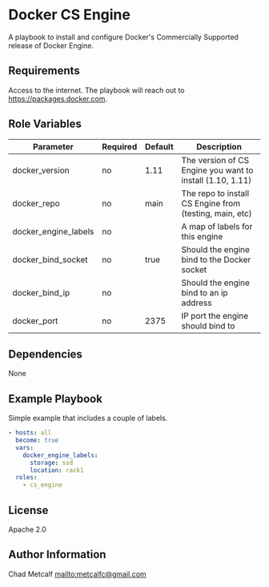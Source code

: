Docker CS Engine
================

A playbook to install and configure Docker's Commercially Supported release of
Docker Engine.

Requirements
------------

Access to the internet. The playbook will reach out to
<https://packages.docker.com>.

Role Variables
--------------

| Parameter            | Required | Default  | Description                                               |
| -------------------- | -------- | -------- | --------------------------------------------------------- |
| docker_version       | no       | 1.11     | The version of CS Engine you want to install (1.10, 1.11) |
| docker_repo          | no       | main     | The repo to install CS Engine from (testing, main, etc)   |
| docker_engine_labels | no       |          | A map of labels for this engine                           |
| docker_bind_socket   | no       | true     | Should the engine bind to the Docker socket               |
| docker_bind_ip       | no       |          | Should the engine bind to an ip address                   |
| docker_port          | no       | 2375     | IP port the engine should bind to                         |

Dependencies
------------

None

Example Playbook
----------------

Simple example that includes a couple of labels.

``` yaml
- hosts: all
  become: true
  vars:
    docker_engine_labels:
      storage: ssd
      location: rack1
  roles:
    - cs_engine
```

License
-------

Apache 2.0

Author Information
------------------

Chad Metcalf <mailto:metcalfc@gmail.com>
